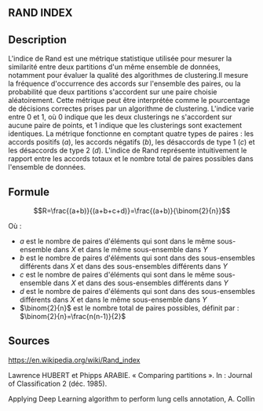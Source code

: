 ## RAND INDEX ##

## Description ##

L'indice de Rand est une métrique statistique utilisée pour mesurer la similarité entre deux partitions d'un même ensemble de données, notamment pour évaluer la qualité des algorithmes de clustering.Il mesure la fréquence d'occurrence des accords sur l'ensemble des paires, ou la probabilité que deux partitions s'accordent sur une paire choisie aléatoirement.
Cette métrique peut être interprétée comme le pourcentage de décisions correctes prises par un algorithme de clustering. L'indice varie entre 0 et 1, où 0 indique que les deux clusterings ne s'accordent sur aucune paire de points, et 1 indique que les clusterings sont exactement identiques.
La métrique fonctionne en comptant quatre types de paires : les accords positifs ($a$), les accords négatifs ($b$), les désaccords de type 1 ($c$) et les désaccords de type 2 ($d$). L'indice de Rand représente intuitivement le rapport entre les accords totaux et le nombre total de paires possibles dans l'ensemble de données.

## Formule ##

$$R=\frac{(a+b)}{(a+b+c+d)}=\frac{(a+b)}{\binom{2}{n}}$$

Où : 
- $a$ est le nombre de paires d'éléments qui sont dans le même sous-ensemble dans $X$ et dans le même sous-ensemble dans $Y$
- $b$ est le nombre de paires d'éléments qui sont dans des sous-ensembles différents dans $X$ et dans des sous-ensembles différents dans $Y$
- $c$ est le nombre de paires d'éléments qui sont dans le même sous-ensemble dans $X$ et dans des sous-ensembles différents dans $Y$
- $d$ est le nombre de paires d'éléments qui sont dans des sous-ensembles différents dans $X$ et dans le même sous-ensemble dans $Y$
- $\binom{2}{n}$ est le nombre total de paires possibles, définit par : $\binom{2}{n}=\frac{n(n-1)}{2}$

## Sources ##
https://en.wikipedia.org/wiki/Rand_index

Lawrence HUBERT et Phipps ARABIE. « Comparing partitions ». In : Journal of
Classification 2 (déc. 1985).

Applying Deep Learning algorithm to perform lung cells annotation, A. Collin
